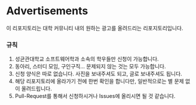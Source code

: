 # Advertisements
이 리포지토리는 대학 커뮤니티 내의 원하는 광고를 올려드리는 리포지토리입니다.

### 규칙
1. 성균관대학교 소프트웨어학과 소속의 학우들만 신청이 가능합니다.
2. 동아리, 스터디 모임, 구인구직... 문제되지 않는 것는 모두 가능합니다.
3. 신청 양식은 따로 없습니다. 사진을 보내주셔도 되고, 글로 보내주셔도 됩니다.
4. 해당 리포지토리에 올라가기 전에 한번 확인을 합니다만, 일반적으로는 별 문제 없이 올려드립니다.
5. Pull-Request를 통해서 신청하시거나 Issues에 올리시면 될 것 같습니다.
